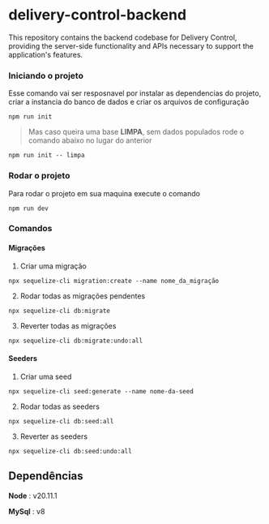 # delivery-control-backend
This repository contains the backend codebase for Delivery Control, providing the server-side functionality and APIs necessary to support the application's features.

### Iniciando o projeto 

Esse comando vai ser resposnavel por instalar as dependencias do projeto, criar a instancia do banco de dados e criar os arquivos de configuração

```
npm run init
```

>Mas caso queira uma base **LIMPA**, sem dados populados rode o comando abaixo no lugar do anterior

```
npm run init -- limpa
```

### Rodar o projeto

Para rodar o projeto em sua maquina execute o comando 

```
npm run dev
```

### Comandos
#### Migrações

1. Criar uma migração

```
npx sequelize-cli migration:create --name nome_da_migração
```
2. Rodar todas as migrações pendentes

```
npx sequelize-cli db:migrate
```

3. Reverter todas as migrações

```
npx sequelize-cli db:migrate:undo:all
```

#### Seeders
1. Criar uma seed

```
npx sequelize-cli seed:generate --name nome-da-seed
```

2. Rodar todas as seeders

```
npx sequelize-cli db:seed:all
```

3. Reverter as seeders

```
npx sequelize-cli db:seed:undo:all
```



## Dependências 

**Node** : v20.11.1

**MySql** : v8
